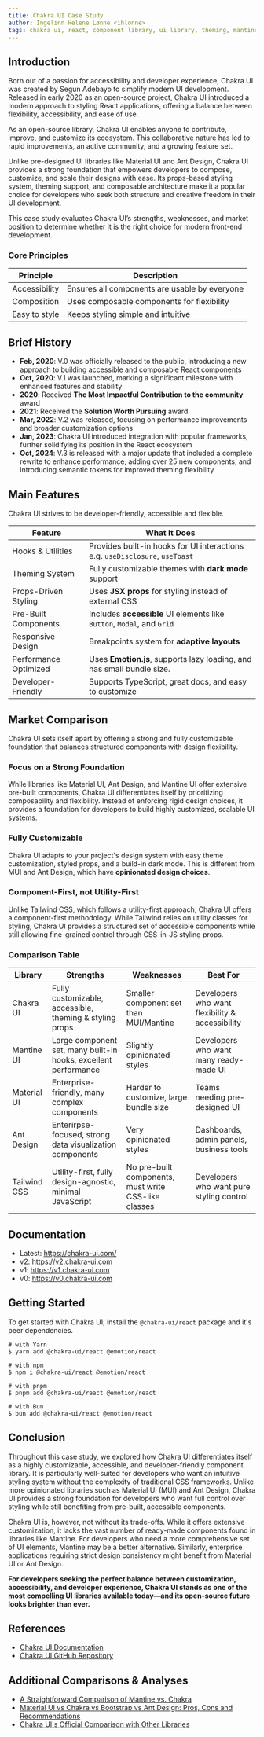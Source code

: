 ```yaml
---
title: Chakra UI Case Study
author: Ingelinn Helene Lønne <ihlonne>
tags: chakra ui, react, component library, ui library, theming, mantine ui, material ui, ant design, tailwind ui, accessibility
---
```


## Introduction

Born out of a passion for accessibility and developer experience, Chakra UI was created by Segun Adebayo to simplify modern UI development. Released in early 2020 as an open-source project, Chakra UI introduced a modern approach to styling React applications, offering a balance between flexibility, accessibility, and ease of use.

As an open-source library, Chakra UI enables anyone to contribute, improve, and customize its ecosystem. This collaborative nature has led to rapid improvements, an active community, and a growing feature set.

Unlike pre-designed UI libraries like Material UI and Ant Design, Chakra UI provides a strong foundation that empowers developers to compose, customize, and scale their designs with ease. Its props-based styling system, theming support, and composable architecture make it a popular choice for developers who seek both structure and creative freedom in their UI development.

This case study evaluates Chakra UI’s strengths, weaknesses, and market position to determine whether it is the right choice for modern front-end development.

### Core Principles

| Principle     | Description                                   |
| ------------- | --------------------------------------------- |
| Accessibility | Ensures all components are usable by everyone |
| Composition   | Uses composable components for flexibility    |
| Easy to style | Keeps styling simple and intuitive            |

## Brief History

- **Feb, 2020**: V.0 was officially released to the public, introducing a new approach to building accessible and composable React components
- **Oct, 2020**: V.1 was launched, marking a significant milestone with enhanced features and stability
- **2020**: Received **The Most Impactful Contribution to the community** award
- **2021**: Received the **Solution Worth Pursuing** award
- **Mar, 2022**: V.2 was released, focusing on performance improvements and broader customization options
- **Jan, 2023**: Chakra UI introduced integration with popular frameworks, further solidifying its position in the React ecosystem
- **Oct, 2024**: V.3 is released with a major update that included a complete rewrite to enhance performance, adding over 25 new components, and introducing semantic tokens for improved theming flexibility

## Main Features

Chakra UI strives to be developer-friendly, accessible and flexible.

| Feature               | What It Does                                                                 |
| --------------------- | ---------------------------------------------------------------------------- |
| Hooks & Utilities     | Provides built-in hooks for UI interactions e.g. `useDisclosure`, `useToast` |
| Theming System        | Fully customizable themes with **dark mode** support                         |
| Props-Driven Styling  | Uses **JSX props** for styling instead of external CSS                       |
| Pre-Built Components  | Includes **accessible** UI elements like `Button`, `Modal`, and `Grid`       |
| Responsive Design     | Breakpoints system for **adaptive layouts**                                  |
| Performance Optimized | Uses **Emotion.js**, supports lazy loading, and has small bundle size.       |
| Developer-Friendly    | Supports TypeScript, great docs, and easy to customize                       |

## Market Comparison

Chakra UI sets itself apart by offering a strong and fully customizable foundation that balances structured components with design flexibility.

### Focus on a Strong Foundation

While libraries like Material UI, Ant Design, and Mantine UI offer extensive pre-built components, Chakra UI differentiates itself by prioritizing composability and flexibility. Instead of enforcing rigid design choices, it provides a foundation for developers to build highly customized, scalable UI systems.

### Fully Customizable

Chakra UI adapts to your project's design system with easy theme customization, styled props, and a build-in dark mode. This is different from MUI and Ant Design, which have **opinionated design choices**.

### Component-First, not Utility-First

Unlike Tailwind CSS, which follows a utility-first approach, Chakra UI offers a component-first methodology. While Tailwind relies on utility classes for styling, Chakra UI provides a structured set of accessible components while still allowing fine-grained control through CSS-in-JS styling props.

### Comparison Table

| Library      | Strengths                                                       | Weaknesses                                           | Best For                                        |
| ------------ | --------------------------------------------------------------- | ---------------------------------------------------- | ----------------------------------------------- |
| Chakra UI    | Fully customizable, accessible, theming & styling props         | Smaller component set than MUI/Mantine               | Developers who want flexibility & accessibility |
| Mantine UI   | Large component set, many built-in hooks, excellent performance | Slightly opinionated styles                          | Developers who want many ready-made UI          |
| Material UI  | Enterprise-friendly, many complex components                    | Harder to customize, large bundle size               | Teams needing pre-designed UI                   |
| Ant Design   | Enterirpse-focused, strong data visualization components        | Very opinionated styles                              | Dashboards, admin panels, business tools        |
| Tailwind CSS | Utility-first, fully design-agnostic, minimal JavaScript        | No pre-built components, must write CSS-like classes | Developers who want pure styling control        |

## Documentation

- Latest: https://chakra-ui.com/
- v2: https://v2.chakra-ui.com
- v1: https://v1.chakra-ui.com
- v0: https://v0.chakra-ui.com

## Getting Started

To get started with Chakra UI, install the `@chakra-ui/react` package and it's peer dependencies.

```
# with Yarn
$ yarn add @chakra-ui/react @emotion/react

# with npm
$ npm i @chakra-ui/react @emotion/react

# with pnpm
$ pnpm add @chakra-ui/react @emotion/react

# with Bun
$ bun add @chakra-ui/react @emotion/react
```

## Conclusion

Throughout this case study, we explored how Chakra UI differentiates itself as a highly customizable, accessible, and developer-friendly component library. It is particularly well-suited for developers who want an intuitive styling system without the complexity of traditional CSS frameworks. Unlike more opinionated libraries such as Material UI (MUI) and Ant Design, Chakra UI provides a strong foundation for developers who want full control over styling while still benefiting from pre-built, accessible components.

Chakra UI is, however, not without its trade-offs. While it offers extensive customization, it lacks the vast number of ready-made components found in libraries like Mantine. For developers who need a more comprehensive set of UI elements, Mantine may be a better alternative. Similarly, enterprise applications requiring strict design consistency might benefit from Material UI or Ant Design.

**For developers seeking the perfect balance between customization, accessibility, and developer experience, Chakra UI stands as one of the most compelling UI libraries available today—and its open-source future looks brighter than ever.**

## References

- [Chakra UI Documentation](https://chakra-ui.com/)
- [Chakra UI GitHub Repository](https://github.com/chakra-ui/chakra-ui/tree/main)

## Additional Comparisons & Analyses

- [A Straightforward Comparison of Mantine vs. Chakra](https://magicui.design/blog/mantine-vs-chakra)
- [Material UI vs Chakra vs Bootstrap vs Ant Design: Pros, Cons and Recommendations](https://www.locofy.ai/blog/material-vs-chakra-vs-bootstrap-vs-ant-design)
- [Chakra UI's Official Comparison with Other Libraries](https://v2.chakra-ui.com/getting-started/comparison)
